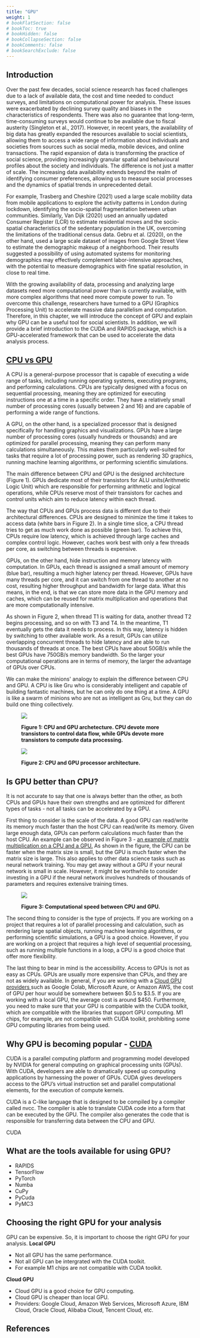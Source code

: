 ```yaml
---
title: "GPU"
weight: 1
# bookFlatSection: false
# bookToc: true
# bookHidden: false
# bookCollapseSection: false
# bookComments: false
# bookSearchExclude: false
---
```


## Introduction 

Over the past few decades, social science research has faced challenges due to a lack of available data, the cost and time needed to conduct surveys, and limitations on computational power for analysis. These issues were exacerbated by declining survey quality and biases in the characteristics of respondents. There was also no guarantee that long-term, time-consuming surveys would continue to be available due to fiscal austerity (Singleton et al., 2017). However, in recent years, the availability of big data has greatly expanded the resources available to social scientists, allowing them to access a wide range of information about individuals and societies from sources such as social media, mobile devices, and online transactions. The rapid expansion of data is transforming the practice of social science, providing increasingly granular spatial and behavioural profiles about the society and individuals. The difference is not just a matter of scale. The increasing data availability extends beyond the realm of identifying consumer preferences, allowing us to measure social processes and the dynamics of spatial trends in unprecedented detail. 

For example, Trasberg and Cheshire (2021) used a large scale mobility data from mobile applications to explore the activity patterns in London during lockdown, identifying the socio-spatial fragmentation between urban communities. Similarly, Van Dijk (2020) used an annually updated Consumer Register (LCR) to estimate residential moves and the socio-spatial characteristics of the sedentary population in the UK, overcoming the limitations of the traditional census data. Gebru et al. (2020), on the other hand, used a large scale dataset of images from Google Street View to estimate the demographic makeup of a neighborhood. Their results suggested a possibility of using automated systems for monitoring demographics may effectively complement labor-intensive approaches, with the potential to measure demographics with fine spatial resolution, in close to real time.

With the growing availability of data, processing and analyzing large datasets need more computational power than is currently available, with more complex algorithms that need more compute power to run. To overcome this challenge, researchers have turned to a GPU (Graphics Processing Unit) to accelerate massive data parallelism and computation. Therefore, in this chapter, we will introduce the concept of GPU and explain why GPU can be a useful tool for social scientists. In addition, we will provide a brief introduction to the CUDA and RAPIDS package, which is a GPU-accelerated framework that can be used to accelerate the data analysis process. 

## [CPU vs GPU](https://developer.nvidia.com/blog/cuda-refresher-reviewing-the-origins-of-gpu-computing/)

A CPU is a general-purpose processor that is capable of executing a wide range of tasks, including running operating systems, executing programs, and performing calculations. CPUs are typically designed with a focus on sequential processing, meaning they are optimized for executing instructions one at a time in a specific order. They have a relatively small number of processing cores (usually between 2 and 16) and are capable of performing a wide range of functions.

A GPU, on the other hand, is a specialized processor that is designed specifically for handling graphics and visualizations. GPUs have a large number of processing cores (usually hundreds or thousands) and are optimized for parallel processing, meaning they can perform many calculations simultaneously. This makes them particularly well-suited for tasks that require a lot of processing power, such as rendering 3D graphics, running machine learning algorithms, or performing scientific simulations.

The main difference between CPU and GPU is the designed architecture (Figure 1). GPUs dedicate most of their transistors for ALU units(Arithmetic Logic Unit) which are responsible for performing arithmetic and logical operations, while CPUs reserve most of their transistors for caches and control units which aim to reduce latency within each thread. 

The way that CPUs and GPUs process data is different due to their architectural differences. CPUs are designed to minimize the time it takes to access data (white bars in Figure 2). In a single time slice, a CPU thread tries to get as much work done as possible (green bar). To achieve this, CPUs require low latency, which is achieved through large caches and complex control logic. However, caches work best with only a few threads per core, as switching between threads is expensive.

GPUs, on the other hand, hide instruction and memory latency with computation. In GPUs, each thread is assigned a small amount of memory (blue bar), resulting a much higher latency per thread. However, GPUs have many threads per core, and it can switch from one thread to another at no cost, resulting higher throughput and bandwidth for large data. What this means, in the end, is that we can store more data in the GPU memory and caches, which can be reused for matrix multiplication and operations that are more computationally intensive.

As shown in Figure 2, when thread T1 is waiting for data, another thread T2 begins processing, and so on with T3 and T4. In the meantime, T1 eventually gets the data it needs to process. In this way, latency is hidden by switching to other available work. As a result, GPUs can utilize overlapping concurrent threads to hide latency and are able to run thousands of threads at once.  The best CPUs have about 50GB/s while the best GPUs have 750GB/s memory bandwidth. So the larger your computational operations are in terms of memory, the larger the advantage of GPUs over CPUs. 

We can make the minions' analogy to explain the difference between CPU and GPU. A CPU is like Gru who is considerably intelligent and capable of building fantastic machines, but he can only do one thing at a time. A GPU is like a swarm of minions who are not as intelligent as Gru, but they can do build one thing collectively.


<figure title = "test">
     <p><img src="https://github.com/jasoncpit/GPU-Analytics/blob/master/Pictures/GPU_CPU.png?raw=true">
    <figcaption>
    <b>Figure 1: CPU and GPU archetecture. CPU devote more transistors to control data flow, while GPUs devote more transistors to compute data processing.
    </b> 
    </figcaption>
</figure>


<figure title = "test">
     <p><img src="https://github.com/jasoncpit/GPU-Analytics/blob/master/Pictures/GPU_CPU_process.png?raw=true">
    <figcaption>
    <b>Figure 2: CPU and GPU processor architecture.
    </b> 
    </figcaption>
</figure>




## Is GPU better than CPU?

It is not accurate to say that one is always better than the other, as both CPUs and GPUs have their own strengths and are optimized for different types of tasks - not all tasks can be accelerated by a GPU.

First thing to consider is the scale of the data. A good GPU can read/write its memory much faster than the host CPU can read/write its memory. Given large enough data, GPUs can perform calculations much faster than the host CPU. An example can be observed in Figure 3 - 
<a href="https://www.mathworks.com/help/parallel-computing/measuring-gpu-performance.html">an example of matrix multiplication on a CPU and a GPU.</a>  As shown in the figure, the CPU can be faster when the matrix size is small, but the GPU is much faster when the matrix size is large. This also applies to other data science tasks such as neural network training. You may get away without a GPU if your neural network is small in scale. However, it might be worthwhile to consider investing in a GPU if the neural network involves hundreds of thousands of parameters and requires extensive training times. 

<figure title = "test">
     <p><img src="https://github.com/jasoncpit/GPU-Analytics/blob/master/Pictures/CPU_GPU_speed.png?raw=true">
    <figcaption>
    <b>Figure 3: Computational speed between CPU and GPU.
    </b> 
    </figcaption>
</figure>

The second thing to consider is the type of projects. If you are working on a project that requires a lot of parallel processing and calculation, such as rendering large spatial objects, running machine learning algorithms, or performing scientific simulations, a GPU is a good choice. However, if you are working on a project that requires a high level of sequential processing, such as running multiple functions in a loop, a CPU is a good choice that offer more flexibility.


The last thing to bear in mind is the accessibility. Access to GPUs is not as easy as CPUs. GPUs are usually more expensive than CPUs, and they are not as widely available. In general, if you are working with a <a href = "https://thechief.io/c/editorial/comparison-cloud-gpu-providers/"> Cloud GPU providers </a> such as Google Colab, Microsoft Azure, or Amazon AWS, the cost of GPU per hour would be somewhere between $0.5 to $3.5. If you are working with a local GPU, the average cost is around $450. Furthermore, you need to make sure that your GPU is compatible with the CUDA toolkit, which are compatible with the libraries that support GPU computing. M1 chips, for example, are not compatible with CUDA toolkit, prohibiting some GPU computing libraries from being used.


## Why GPU is becoming popular - [CUDA](https://developer.nvidia.com/blog/cuda-refresher-the-gpu-computing-ecosystem/)

CUDA is a parallel computing platform and programming model developed by NVIDIA for general computing on graphical processing units (GPUs). With CUDA, developers are able to dramatically speed up computing applications by harnessing the power of GPUs. CUDA gives developers access to the GPU’s virtual instruction set and parallel computational elements, for the execution of compute kernels.

CUDA is a C-like language that is designed to be compiled by a compiler called nvcc. The compiler is able to translate CUDA code into a form that can be executed by the GPU. The compiler also generates the code that is responsible for transferring data between the CPU and GPU.

CUDA



## What are the tools available for using GPU?

- RAPIDS
- TensorFlow
- PyTorch
- Numba
- CuPy
- PyCuda
- PyMC3 

## Choosing the right GPU for your analysis

GPU can be expensive. So, it is important to choose the right GPU for your analysis. 
**Local GPU**
- Not all GPU has the same performance. 
- Not all GPU can be intergrated with the CUDA toolkit.
- For example M1 chips are not compatible with CUDA toolkit.

**Cloud GPU**
- Cloud GPU is a good choice for GPU computing.
- Cloud GPU is cheaper than local GPU.
- Providers: Google Cloud, Amazon Web Services, Microsoft Azure, IBM Cloud, Oracle Cloud, Alibaba Cloud, Tencent Cloud, etc.





## References 


